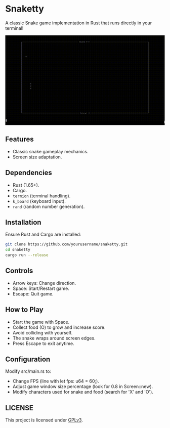 # Snaketty

A classic Snake game implementation in Rust that runs directly in your terminal!

![Gameplay Demo](snaketty.gif)

## Features
- Classic snake gameplay mechanics.
- Screen size adaptation.

## Dependencies
- Rust (1.65+).
- Cargo.
- `termion` (terminal handling).
- `k_board` (keyboard input).
- `rand` (random number generation).

## Installation
Ensure Rust and Cargo are installed:
```bash
git clone https://github.com/yourusername/snaketty.git
cd snaketty
cargo run --release
```

## Controls

- Arrow keys: Change direction.
- Space: Start/Restart game.
- Escape: Quit game.

## How to Play

- Start the game with Space.
- Collect food (O) to grow and increase score.
- Avoid colliding with yourself.
- The snake wraps around screen edges.
- Press Escape to exit anytime.

## Configuration

Modify src/main.rs to:
- Change FPS (line with let fps: u64 = 60;).
- Adjust game window size percentage (look for 0.8 in Screen::new).
- Modify characters used for snake and food (search for 'X' and 'O').

## LICENSE

This project is licensed under [GPLv3](LICENSE).
